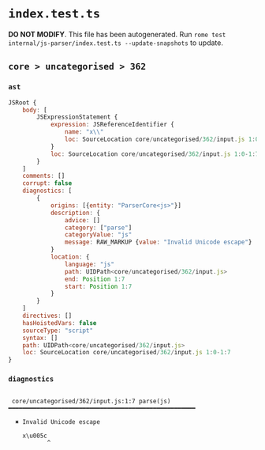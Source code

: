 # `index.test.ts`

**DO NOT MODIFY**. This file has been autogenerated. Run `rome test internal/js-parser/index.test.ts --update-snapshots` to update.

## `core > uncategorised > 362`

### `ast`

```javascript
JSRoot {
	body: [
		JSExpressionStatement {
			expression: JSReferenceIdentifier {
				name: "x\\"
				loc: SourceLocation core/uncategorised/362/input.js 1:0-1:7 (x\\)
			}
			loc: SourceLocation core/uncategorised/362/input.js 1:0-1:7
		}
	]
	comments: []
	corrupt: false
	diagnostics: [
		{
			origins: [{entity: "ParserCore<js>"}]
			description: {
				advice: []
				category: ["parse"]
				categoryValue: "js"
				message: RAW_MARKUP {value: "Invalid Unicode escape"}
			}
			location: {
				language: "js"
				path: UIDPath<core/uncategorised/362/input.js>
				end: Position 1:7
				start: Position 1:7
			}
		}
	]
	directives: []
	hasHoistedVars: false
	sourceType: "script"
	syntax: []
	path: UIDPath<core/uncategorised/362/input.js>
	loc: SourceLocation core/uncategorised/362/input.js 1:0-1:7
}
```

### `diagnostics`

```

 core/uncategorised/362/input.js:1:7 parse(js) ━━━━━━━━━━━━━━━━━━━━━━━━━━━━━━━━━━━━━━━━━━━━━━━━━━━━━

  ✖ Invalid Unicode escape

    x\u005c
           ^


```
